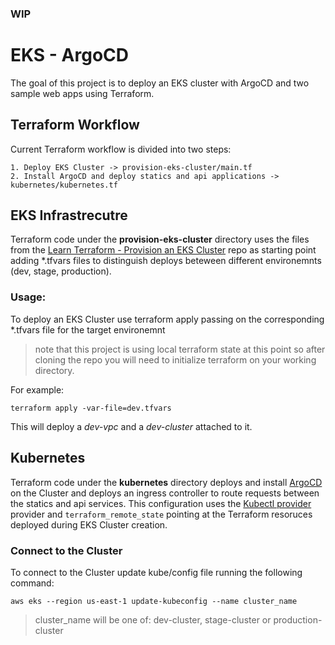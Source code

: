 ### WIP

# EKS - ArgoCD
The goal of this project is to deploy an EKS cluster with ArgoCD and two sample web apps using Terraform. 

## Terraform Workflow
Current Terraform workflow is divided into two steps:

    1. Deploy EKS Cluster -> provision-eks-cluster/main.tf
    2. Install ArgoCD and deploy statics and api applications -> kubernetes/kubernetes.tf

## EKS Infrastrecutre
Terraform code under the **provision-eks-cluster** directory uses the files from the [Learn Terraform - Provision an EKS Cluster](https://github.com/hashicorp/learn-terraform-provision-eks-cluster) repo as starting point adding *.tfvars files to distinguish deploys beteween different environemnts (dev, stage, production).

### Usage:
To deploy an EKS Cluster use terraform apply passing on the corresponding *.tfvars file for the target environemnt
> note that this project is using local terraform state at this point so after cloning the repo you will need to initialize terraform on your working directory.

For example: 

`terraform apply -var-file=dev.tfvars`

This will deploy a *dev-vpc* and a *dev-cluster* attached to it.

## Kubernetes
Terraform code under the **kubernetes** directory deploys and install [ArgoCD](https://argoproj.github.io/cd/) on the Cluster and deploys an ingress controller to route requests between the statics and api services.
This configuration uses the [Kubectl provider](https://registry.terraform.io/providers/gavinbunney/kubectl/latest) provider and `terraform_remote_state` pointing at the Terraform resoruces deployed during EKS Cluster creation.

### Connect to the Cluster
To connect to the Cluster update kube/config file running the following command:

`aws eks --region us-east-1 update-kubeconfig --name cluster_name`
>cluster_name will be one of: dev-cluster, stage-cluster or production-cluster

